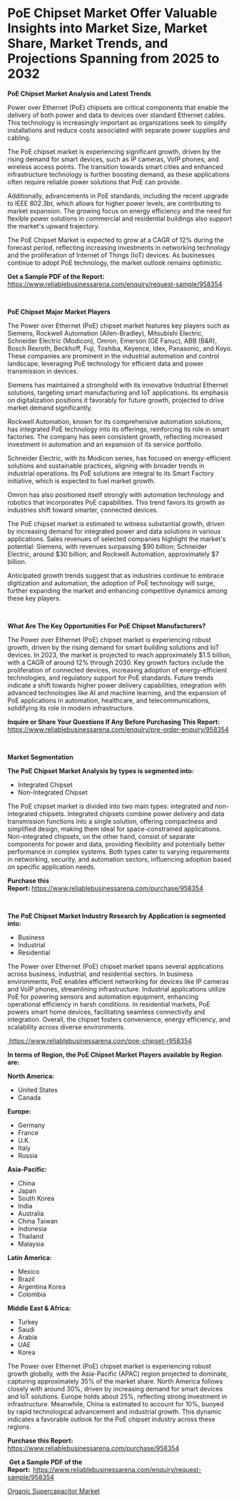 <p><h1>PoE Chipset Market Offer Valuable Insights into Market Size, Market Share, Market Trends, and Projections Spanning from 2025 to 2032</h1></p><p><strong>PoE Chipset Market Analysis and Latest Trends</strong></p>
<p><p>Power over Ethernet (PoE) chipsets are critical components that enable the delivery of both power and data to devices over standard Ethernet cables. This technology is increasingly important as organizations seek to simplify installations and reduce costs associated with separate power supplies and cabling. </p><p>The PoE chipset market is experiencing significant growth, driven by the rising demand for smart devices, such as IP cameras, VoIP phones, and wireless access points. The transition towards smart cities and enhanced infrastructure technology is further boosting demand, as these applications often require reliable power solutions that PoE can provide. </p><p>Additionally, advancements in PoE standards, including the recent upgrade to IEEE 802.3bt, which allows for higher power levels, are contributing to market expansion. The growing focus on energy efficiency and the need for flexible power solutions in commercial and residential buildings also support the market's upward trajectory. </p><p>The PoE Chipset Market is expected to grow at a CAGR of 12% during the forecast period, reflecting increasing investments in networking technology and the proliferation of Internet of Things (IoT) devices. As businesses continue to adopt PoE technology, the market outlook remains optimistic.</p></p>
<p><strong>Get a Sample PDF of the Report:&nbsp;</strong> <a href="https://www.reliablebusinessarena.com/enquiry/request-sample/958354?utm_campaign=2113&utm_medium=2&utm_source=Github&utm_content=ia&utm_term=11022025&utm_id=poe-chipset">https://www.reliablebusinessarena.com/enquiry/request-sample/958354</a></p>
<p>&nbsp;</p>
<p><strong>PoE Chipset Major Market Players</strong></p>
<p><p>The Power over Ethernet (PoE) chipset market features key players such as Siemens, Rockwell Automation (Allen-Bradley), Mitsubishi Electric, Schneider Electric (Modicon), Omron, Emerson (GE Fanuc), ABB (B&R), Bosch Rexroth, Beckhoff, Fuji, Toshiba, Keyence, Idex, Panasonic, and Koyo. These companies are prominent in the industrial automation and control landscape, leveraging PoE technology for efficient data and power transmission in devices.</p><p>Siemens has maintained a stronghold with its innovative Industrial Ethernet solutions, targeting smart manufacturing and IoT applications. Its emphasis on digitalization positions it favorably for future growth, projected to drive market demand significantly.</p><p>Rockwell Automation, known for its comprehensive automation solutions, has integrated PoE technology into its offerings, reinforcing its role in smart factories. The company has seen consistent growth, reflecting increased investment in automation and an expansion of its service portfolio.</p><p>Schneider Electric, with its Modicon series, has focused on energy-efficient solutions and sustainable practices, aligning with broader trends in industrial operations. Its PoE solutions are integral to its Smart Factory initiative, which is expected to fuel market growth.</p><p>Omron has also positioned itself strongly with automation technology and robotics that incorporates PoE capabilities. This trend favors its growth as industries shift toward smarter, connected devices.</p><p>The PoE chipset market is estimated to witness substantial growth, driven by increasing demand for integrated power and data solutions in various applications. Sales revenues of selected companies highlight the market's potential: Siemens, with revenues surpassing $90 billion; Schneider Electric, around $30 billion; and Rockwell Automation, approximately $7 billion.</p><p>Anticipated growth trends suggest that as industries continue to embrace digitization and automation, the adoption of PoE technology will surge, further expanding the market and enhancing competitive dynamics among these key players.</p></p>
<p>&nbsp;</p>
<p><strong>What Are The Key Opportunities For PoE Chipset Manufacturers?</strong></p>
<p><p>The Power over Ethernet (PoE) chipset market is experiencing robust growth, driven by the rising demand for smart building solutions and IoT devices. In 2023, the market is projected to reach approximately $1.5 billion, with a CAGR of around 12% through 2030. Key growth factors include the proliferation of connected devices, increasing adoption of energy-efficient technologies, and regulatory support for PoE standards. Future trends indicate a shift towards higher power delivery capabilities, integration with advanced technologies like AI and machine learning, and the expansion of PoE applications in automation, healthcare, and telecommunications, solidifying its role in modern infrastructure.</p></p>
<p><strong>Inquire or Share Your Questions If Any Before Purchasing This Report:</strong> <a href="https://www.reliablebusinessarena.com/enquiry/pre-order-enquiry/958354?utm_campaign=2113&utm_medium=2&utm_source=Github&utm_content=ia&utm_term=11022025&utm_id=poe-chipset">https://www.reliablebusinessarena.com/enquiry/pre-order-enquiry/958354</a></p>
<p>&nbsp;</p>
<p><strong>Market Segmentation</strong></p>
<p><strong>The PoE Chipset Market Analysis by types is segmented into:</strong></p>
<p><ul><li>Integrated Chipset</li><li>Non-Integrated Chipset</li></ul></p>
<p><p>The PoE chipset market is divided into two main types: integrated and non-integrated chipsets. Integrated chipsets combine power delivery and data transmission functions into a single solution, offering compactness and simplified design, making them ideal for space-constrained applications. Non-integrated chipsets, on the other hand, consist of separate components for power and data, providing flexibility and potentially better performance in complex systems. Both types cater to varying requirements in networking, security, and automation sectors, influencing adoption based on specific application needs.</p></p>
<p><strong>Purchase this Report:&nbsp;</strong><a href="https://www.reliablebusinessarena.com/purchase/958354?utm_campaign=2113&utm_medium=2&utm_source=Github&utm_content=ia&utm_term=11022025&utm_id=poe-chipset">https://www.reliablebusinessarena.com/purchase/958354</a></p>
<p>&nbsp;</p>
<p><strong>The PoE Chipset Market Industry Research by Application is segmented into:</strong></p>
<p><ul><li>Business</li><li>Industrial</li><li>Residential</li></ul></p>
<p><p>The Power over Ethernet (PoE) chipset market spans several applications across business, industrial, and residential sectors. In business environments, PoE enables efficient networking for devices like IP cameras and VoIP phones, streamlining infrastructure. Industrial applications utilize PoE for powering sensors and automation equipment, enhancing operational efficiency in harsh conditions. In residential markets, PoE powers smart home devices, facilitating seamless connectivity and integration. Overall, the chipset fosters convenience, energy efficiency, and scalability across diverse environments.</p></p>
<p><a href="https://www.reliablebusinessarena.com/poe-chipset-r958354?utm_campaign=2113&utm_medium=2&utm_source=Github&utm_content=ia&utm_term=11022025&utm_id=poe-chipset">&nbsp;https://www.reliablebusinessarena.com/poe-chipset-r958354</a></p>
<p><strong>In terms of Region, the PoE Chipset Market Players available by Region are:</strong></p>
<p>
    <p> <strong> North America: </strong>
        <ul>
            <li>United States</li>
            <li>Canada</li>
        </ul>
        </p> 
    <p> <strong> Europe: </strong>
        <ul>
            <li>Germany</li>
            <li>France</li>
            <li>U.K.</li>
            <li>Italy</li>
            <li>Russia</li>
        </ul>
        </p> 
    <p> <strong> Asia-Pacific: </strong>
        <ul>
            <li>China</li>
            <li>Japan</li>
            <li>South Korea</li>
            <li>India</li>
            <li>Australia</li>
            <li>China Taiwan</li>
            <li>Indonesia</li>
            <li>Thailand</li>
            <li>Malaysia</li>
        </ul>
        </p> 
    <p> <strong> Latin America: </strong>
        <ul>
            <li>Mexico</li>
            <li>Brazil</li>
            <li>Argentina Korea</li>
            <li>Colombia</li>
        </ul>
        </p> 
    <p> <strong> Middle East & Africa: </strong>
        <ul>
            <li>Turkey</li>
            <li>Saudi</li>
            <li>Arabia</li>
            <li>UAE</li>
            <li>Korea</li>
        </ul>
    </p>
    </p>
<p><p>The Power over Ethernet (PoE) chipset market is experiencing robust growth globally, with the Asia-Pacific (APAC) region projected to dominate, capturing approximately 35% of the market share. North America follows closely with around 30%, driven by increasing demand for smart devices and IoT solutions. Europe holds about 25%, reflecting strong investment in infrastructure. Meanwhile, China is estimated to account for 10%, buoyed by rapid technological advancement and industrial growth. This dynamic indicates a favorable outlook for the PoE chipset industry across these regions.</p></p>
<p><strong>Purchase this Report: </strong><a href="https://www.reliablebusinessarena.com/purchase/958354?utm_campaign=2113&utm_medium=2&utm_source=Github&utm_content=ia&utm_term=11022025&utm_id=poe-chipset">https://www.reliablebusinessarena.com/purchase/958354</a></p>
<p>&nbsp;<strong>Get a Sample PDF of the Report:&nbsp;&nbsp;</strong><a href="https://www.reliablebusinessarena.com/enquiry/request-sample/958354?utm_campaign=2113&utm_medium=2&utm_source=Github&utm_content=ia&utm_term=11022025&utm_id=poe-chipset">https://www.reliablebusinessarena.com/enquiry/request-sample/958354</a></p>
<p><strong></strong></p>
<p><p><a href="https://github.com/mharielmesa/Market-Research-Report-List-5/blob/main/organic-supercapacitor-market.md?utm_campaign=2113&utm_medium=2&utm_source=Github&utm_content=ia&utm_term=11022025&utm_id=poe-chipset">Organic Supercapacitor Market</a></p></p>